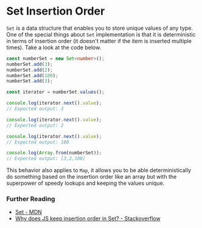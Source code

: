 # Set Insertion Order

`Set` is a data structure that enables you to store unique values of any type. One of the special things about `Set` implementation is that it is deterministic in terms of insertion order (it doesn't matter if the item is inserted multiple times). Take a look at the code below.

```typescript
const numberSet = new Set<number>();
numberSet.add(3);
numberSet.add(2);
numberSet.add(100);
numberSet.add(3);

const iterator = numberSet.values();

console.log(iterator.next().value);
// Expected output: 3

console.log(iterator.next().value);
// Expected output: 2

console.log(iterator.next().value);
// Expected output: 100

console.log(Array.from(numberSet));
// Expected output: [3,2,100]
```

This behavior also applies to `Map`, it allows you to be able deterministically do something based on the insertion order like an array but with the superpower of speedy lookups and keeping the values unique.

### Further Reading

- [Set - MDN](https://developer.mozilla.org/en-US/docs/Web/JavaScript/Reference/Global_Objects/Set)
- [Why does JS keep insertion order in Set? - Stackoverflow](https://stackoverflow.com/questions/55460303/why-does-js-keep-insertion-order-in-set)
